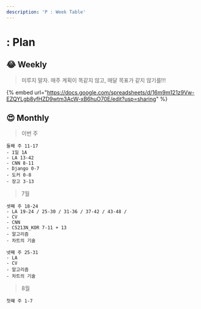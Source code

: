 ```yaml
---
description: 'P : Week Table'
---
```


# : Plan

## 😂 Weekly

> 미루지 말자. 매주 계획이 똑같지 않고, 매달 목표가 같지 않기를!!!

{% embed url="https://docs.google.com/spreadsheets/d/16m9m121z9Vw-EZQYLgb8yfHZD9wtm3AcW-xB6huO70E/edit?usp=sharing" %}



## 😍 Monthly  

> 이번 주

```text
둘째 주 11-17
- 1일 1A
- LA 13-42
- CNN 8-11
- Django 0-7
- 도커 0-8
- 장고 3-13
```



> 7월

```text
셋째 주 18-24
- LA 19-24 / 25-30 / 31-36 / 37-42 / 43-48 /
- CV
- CNN 
- CS213N_KOR 7-11 + 13
- 알고리즘
- 차트의 기술

넷째 주 25-31
- LA 
- CV
- 알고리즘
- 차트의 기술
```



> 8월

```text
첫쨰 주 1-7
```

